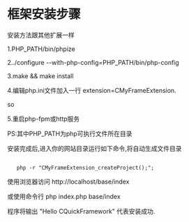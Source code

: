 <h1>框架安装步骤</h1>
<p>安装方法跟其他扩展一样</p>

<p>1.PHP_PATH/bin/phpize</p>
<p>2../configure --with-php-config=PHP_PATH/bin/php-config</p>
<p>3.make && make install</p>
<p>4.编辑php.ini文件加入一行 extension=CMyFrameExtension.</p>so
<p>5.重启php-fpm或http服务</p>
<p>PS:其中PHP_PATH为php可执行文件所在目录</p>
<p>安装完成后,进入你的网站目录运行如下命令,将自动生成文件目录</p>
<code><br>&nbsp;&nbsp;&nbsp;php -r "CMyFrameExtension_createProject();";&nbsp;&nbsp;&nbsp;<br></code>


<p>使用浏览器访问 http://localhost/base/index 

或使用命令行 php index.php base/index

程序将输出 "Hello CQuickFramework" 代表安装成功.
